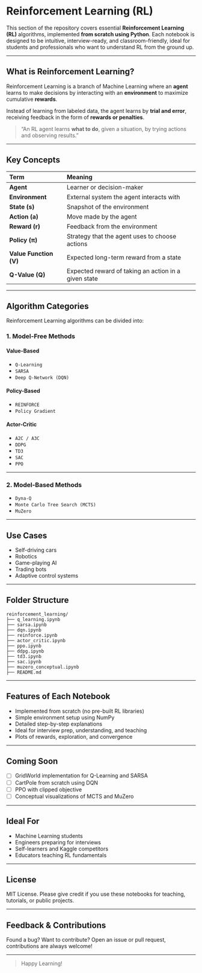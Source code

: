 # Reinforcement Learning (RL)

This section of the repository covers essential **Reinforcement Learning (RL)** algorithms, implemented **from scratch using Python**. Each notebook is designed to be intuitive, interview-ready, and classroom-friendly, ideal for students and professionals who want to understand RL from the ground up.

---

## What is Reinforcement Learning?

Reinforcement Learning is a branch of Machine Learning where an **agent** learns to make decisions by interacting with an **environment** to maximize cumulative **rewards**.

Instead of learning from labeled data, the agent learns by **trial and error**, receiving feedback in the form of **rewards or penalties**.

> “An RL agent learns **what to do**, given a situation, by trying actions and observing results.”

---

## Key Concepts

| Term        | Meaning |
|:-------------|:---------|
| **Agent**   | Learner or decision-maker |
| **Environment** | External system the agent interacts with |
| **State (s)** | Snapshot of the environment |
| **Action (a)** | Move made by the agent |
| **Reward (r)** | Feedback from the environment |
| **Policy (π)** | Strategy that the agent uses to choose actions |
| **Value Function (V)** | Expected long-term reward from a state |
| **Q-Value (Q)** | Expected reward of taking an action in a given state |

---

## Algorithm Categories

Reinforcement Learning algorithms can be divided into:

### 1. Model-Free Methods

#### Value-Based
- `Q-Learning`
- `SARSA`
- `Deep Q-Network (DQN)`

#### Policy-Based
- `REINFORCE`
- `Policy Gradient`

#### Actor-Critic
- `A2C / A3C`
- `DDPG`
- `TD3`
- `SAC`
- `PPO`

---

### 2. Model-Based Methods
- `Dyna-Q`
- `Monte Carlo Tree Search (MCTS)`
- `MuZero`

---

## Use Cases

- Self-driving cars
- Robotics
- Game-playing AI
- Trading bots
- Adaptive control systems

---

## Folder Structure

```
reinforcement_learning/
├── q_learning.ipynb
├── sarsa.ipynb
├── dqn.ipynb
├── reinforce.ipynb
├── actor_critic.ipynb
├── ppo.ipynb
├── ddpg.ipynb
├── td3.ipynb
├── sac.ipynb
├── muzero_conceptual.ipynb
├── README.md
```


---

## Features of Each Notebook

- Implemented from scratch (no pre-built RL libraries)
- Simple environment setup using NumPy
- Detailed step-by-step explanations
- Ideal for interview prep, understanding, and teaching
- Plots of rewards, exploration, and convergence

---

## Coming Soon

- [ ] GridWorld implementation for Q-Learning and SARSA
- [ ] CartPole from scratch using DQN
- [ ] PPO with clipped objective
- [ ] Conceptual visualizations of MCTS and MuZero

---

## Ideal For

- Machine Learning students
- Engineers preparing for interviews
- Self-learners and Kaggle competitors
- Educators teaching RL fundamentals

---

## License

MIT License. Please give credit if you use these notebooks for teaching, tutorials, or public projects.

---

## Feedback & Contributions

Found a bug? Want to contribute? Open an issue or pull request, contributions are always welcome!

---

> Happy Learning!


